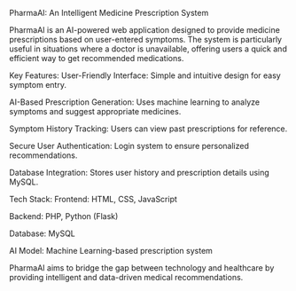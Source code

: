 PharmaAI: An Intelligent Medicine Prescription System

PharmaAI is an AI-powered web application designed to provide medicine prescriptions based on user-entered symptoms. The system is particularly useful in situations where a doctor is unavailable, offering users a quick and efficient way to get recommended medications.

Key Features:
User-Friendly Interface: Simple and intuitive design for easy symptom entry.

AI-Based Prescription Generation: Uses machine learning to analyze symptoms and suggest appropriate medicines.

Symptom History Tracking: Users can view past prescriptions for reference.

Secure User Authentication: Login system to ensure personalized recommendations.

Database Integration: Stores user history and prescription details using MySQL.

Tech Stack:
Frontend: HTML, CSS, JavaScript

Backend: PHP, Python (Flask)

Database: MySQL

AI Model: Machine Learning-based prescription system

PharmaAI aims to bridge the gap between technology and healthcare by providing intelligent and data-driven medical recommendations.
